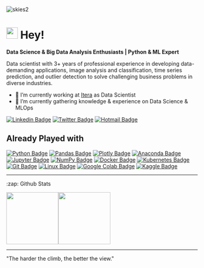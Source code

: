 ![skies2](https://user-images.githubusercontent.com/42809697/154512767-3a05a4d7-8413-490d-8d1b-63519800d991.png)

<h1><img src="https://emojis.slackmojis.com/emojis/images/1531849430/4246/blob-sunglasses.gif?1531849430" width="30"/> Hey!</h1>

<strong>Data Science & Big Data Analysis Enthusiasts | Python & ML Expert</strong>

Data scientist with 3+ years of professional experience in developing data-demanding applications, image analysis and classification, time series prediction, and outlier detection to solve challenging business problems in diverse industries.

- 🔭 I’m currently working at [Itera](https://itera.com) as Data Scientist
- 🌱 I’m currently gathering knowledge & experience on Data Science & MLOps

<!--
- 👯 I’m looking to collaborate on ...
- 🤔 I’m looking for help with ...
- 💬 Ask me about ...
- 📫 How to reach me: ...
- 😄 Pronouns: ...
- ⚡ Fun fact: ...
-->

[![Linkedin Badge](https://img.shields.io/badge/-henriklg-blue?style=flat&logo=Linkedin&logoColor=white&link=https://www.linkedin.com/in/henriklg/)](https://www.linkedin.com/in/henriklg/)
[![Twitter Badge](https://img.shields.io/badge/-@henrik_lg-1ca0f1?style=flat&labelColor=1ca0f1&logo=twitter&logoColor=white&link=https://twitter.com/henrik_lg)](https://twitter.com/henrik_lg)
[![Hotmail Badge](https://img.shields.io/badge/henrik.lg-Email-brightgreenc14438?style=flat&logo=MicrosoftOutlook&logoColor=green&link=mailto:henrik.lg@hotmail.com)](mailto:henrik.lg@hotmail.com)

## Already Played with
[![Python Badge](https://img.shields.io/badge/-Python-black?style=flat&logo=Python&logoColor=white&link=https://www.linkedin.com/in/henriklg/)]()
[![Pandas Badge](https://img.shields.io/badge/-Pandas-black?style=flat&logo=pandas&logoColor=white&link=https://www.linkedin.com/in/henriklg/)]()
[![Plotly Badge](https://img.shields.io/badge/-Plotly-black?style=flat&logo=Plotly&logoColor=white&link=https://www.linkedin.com/in/henriklg/)]()
[![Anaconda Badge](https://img.shields.io/badge/-Anaconda-black?style=flat&logo=Anaconda&logoColor=white&link=https://www.linkedin.com/in/henriklg/)]()
[![Jupyter Badge](https://img.shields.io/badge/-Jupyter-black?style=flat&logo=Jupyter&logoColor=white&link=https://www.linkedin.com/in/henriklg/)]()
[![NumPy Badge](https://img.shields.io/badge/-NumPy-black?style=flat&logo=NumPy&logoColor=white&link=https://www.linkedin.com/in/henriklg/)]()
[![Docker Badge](https://img.shields.io/badge/-Docker-black?style=flat&logo=Docker&logoColor=white&link=https://www.linkedin.com/in/henriklg/)]()
[![Kubernetes Badge](https://img.shields.io/badge/-Kubernetes-black?style=flat&logo=Kubernetes&logoColor=white&link=https://www.linkedin.com/in/henriklg/)]()
[![Git Badge](https://img.shields.io/badge/-Git-black?style=flat&logo=Git&logoColor=white&link=https://www.linkedin.com/in/henriklg/)]()
[![Linux Badge](https://img.shields.io/badge/-Linux-black?style=flat&logo=Linux&logoColor=white&link=https://www.linkedin.com/in/henriklg/)]()
[![Google Colab Badge](https://img.shields.io/badge/-GoogleColab-black?style=flat&logo=GoogleColab&logoColor=white&link=https://www.linkedin.com/in/henriklg/)]()
[![Kaggle Badge](https://img.shields.io/badge/-Kaggle-black?style=flat&logo=Kaggle&logoColor=white&link=https://www.linkedin.com/in/henriklg/)]()

<hr>

<p align="center">
<summary>:zap: Github Stats</summary>

</p>
<a href="#"><img height="137px" src="https://github-readme-stats.vercel.app/api?username=henriklg&hide_title=true&hide_border=true&show_icons=true&include_all_commits=true&count_private=true&line_height=21&text_color=000&icon_color=000&bg_color=0,ea6161,ffc64d,fffc4d,52fa5a&theme=graywhite" /><!-- wi*quL3fcV --><img height="137px" src="https://github-readme-stats.vercel.app/api/top-langs/?username=henriklg&hide=html&hide_title=true&hide_border=true&layout=compact&langs_count=7&exclude_repo=comp426,Redventures-Movie-Quotes&text_color=000&icon_color=fff&bg_color=0,52fa5a,4dfcff,c64dff&theme=graywhite" /></a>

<hr>

"The harder the climb, the better the view."

